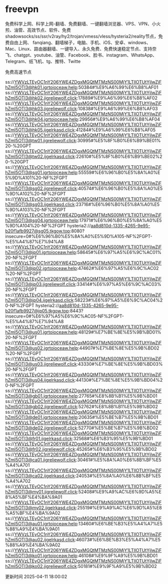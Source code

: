 # freevpn

免费科学上网、科学上网-翻墙、免费翻墙、一键翻墙浏览器、VPS、VPN、小火煎、油管、高效节点、软件、免费shadowsocks/ss/ssr/v2ray/hy2/trojan/vmess/vless/hysteria2/reality节点，免费自由上网、 fanqiang、翻墙梯子，电脑、手机、iOS、安卓、windows、Mac、Linux、路由器翻墙、一键导入、永久免费、免费快速稳定节点、支持奈飞、chatgpt、youtube、油管、Facebook、脸书、instagram、WhatsApp、Telegram、纸飞机、tg、推特、Twitte

免费高速节点

ss://YWVzLTEyOC1nY206YWE4ZDgxMGQtMTMzNS00MjY1LTllOTUtYjIwZjFhZmI5OTI3@hk01.jgrtoioceaw.help:50384#%E9%A6%99%E6%B8%AF01
ss://YWVzLTEyOC1nY206YWE4ZDgxMGQtMTMzNS00MjY1LTllOTUtYjIwZjFhZmI5OTI3@hk02.jigreliewolf.click:17889#%E9%A6%99%E6%B8%AF02
ss://YWVzLTEyOC1nY206YWE4ZDgxMGQtMTMzNS00MjY1LTllOTUtYjIwZjFhZmI5OTI3@hk03.jigreliewolf.click:10838#%E9%A6%99%E6%B8%AF03
ss://YWVzLTEyOC1nY206YWE4ZDgxMGQtMTMzNS00MjY1LTllOTUtYjIwZjFhZmI5OTI3@hk04.jgrtoioceaw.help:29956#%E9%A6%99%E6%B8%AF04
ss://YWVzLTEyOC1nY206YWE4ZDgxMGQtMTMzNS00MjY1LTllOTUtYjIwZjFhZmI5OTI3@hk05.ijgelrkasd.click:41284#%E9%A6%99%E6%B8%AF05
ss://YWVzLTEyOC1nY206YWE4ZDgxMGQtMTMzNS00MjY1LTllOTUtYjIwZjFhZmI5OTI3@tw01.jigreliewolf.click:30995#%E5%8F%B0%E6%B9%BE01%20-%20GPT
ss://YWVzLTEyOC1nY206YWE4ZDgxMGQtMTMzNS00MjY1LTllOTUtYjIwZjFhZmI5OTI3@tw02.ijgelrkasd.click:22610#%E5%8F%B0%E6%B9%BE02%20-%20GPT
ss://YWVzLTEyOC1nY206YWE4ZDgxMGQtMTMzNS00MjY1LTllOTUtYjIwZjFhZmI5OTI3@sg01.jgrtoioceaw.help:55559#%E6%96%B0%E5%8A%A0%E5%9D%A101%20-NF%2FGPT
ss://YWVzLTEyOC1nY206YWE4ZDgxMGQtMTMzNS00MjY1LTllOTUtYjIwZjFhZmI5OTI3@sg02.jigreliewolf.click:40574#%E6%96%B0%E5%8A%A0%E5%9D%A102%20-NF%2FGPT
ss://YWVzLTEyOC1nY206YWE4ZDgxMGQtMTMzNS00MjY1LTllOTUtYjIwZjFhZmI5OTI3@sg03.ijgelrkasd.click:23716#%E6%96%B0%E5%8A%A0%E5%9D%A103%20-NF%2FGPT
ss://YWVzLTEyOC1nY206YWE4ZDgxMGQtMTMzNS00MjY1LTllOTUtYjIwZjFhZmI5OTI3@sg04.jgrtoioceaw.help:17971#%E6%96%B0%E5%8A%A0%E5%9D%A104%20-NF%2FGPT
hysteria2://aa8d810d-1335-4265-9e95-b20f1afb9927@sg05.tkgow.top:8080?insecure=0#%E6%96%B0%E5%8A%A0%E5%9D%A105-NF%2FGPT-%E5%A4%87%E7%94%A8
ss://YWVzLTEyOC1nY206YWE4ZDgxMGQtMTMzNS00MjY1LTllOTUtYjIwZjFhZmI5OTI3@jp01.jgrtoioceaw.help:58645#%E6%97%A5%E6%9C%AC01%20-NF%2FGPT
ss://YWVzLTEyOC1nY206YWE4ZDgxMGQtMTMzNS00MjY1LTllOTUtYjIwZjFhZmI5OTI3@jp02.jgrtoioceaw.help:47462#%E6%97%A5%E6%9C%AC02%20-NF%2FGPT
ss://YWVzLTEyOC1nY206YWE4ZDgxMGQtMTMzNS00MjY1LTllOTUtYjIwZjFhZmI5OTI3@jp03.jigreliewolf.click:33414#%E6%97%A5%E6%9C%AC03%20-NF%2FGPT
ss://YWVzLTEyOC1nY206YWE4ZDgxMGQtMTMzNS00MjY1LTllOTUtYjIwZjFhZmI5OTI3@jp04.ijgelrkasd.click:58223#%E6%97%A5%E6%9C%AC04%20-NF%2FGPT
hysteria2://aa8d810d-1335-4265-9e95-b20f1afb9927@jp05.tkgow.top:8443?insecure=0#%E6%97%A5%E6%9C%AC05-NF%2FGPT-%E5%A4%87%E7%94%A8
ss://YWVzLTEyOC1nY206YWE4ZDgxMGQtMTMzNS00MjY1LTllOTUtYjIwZjFhZmI5OTI3@us01.jgrtoioceaw.help:48129#%E7%BE%8E%E5%9B%BD01%20-NF%2FGPT
ss://YWVzLTEyOC1nY206YWE4ZDgxMGQtMTMzNS00MjY1LTllOTUtYjIwZjFhZmI5OTI3@us02.jgrtoioceaw.help:44907#%E7%BE%8E%E5%9B%BD02%20-NF%2FGPT
ss://YWVzLTEyOC1nY206YWE4ZDgxMGQtMTMzNS00MjY1LTllOTUtYjIwZjFhZmI5OTI3@us03.jigreliewolf.click:43330#%E7%BE%8E%E5%9B%BD03%20-NF%2FGPT
ss://YWVzLTEyOC1nY206YWE4ZDgxMGQtMTMzNS00MjY1LTllOTUtYjIwZjFhZmI5OTI3@us04.ijgelrkasd.click:44130#%E7%BE%8E%E5%9B%BD04%20-NF%2FGPT
ss://YWVzLTEyOC1nY206YWE4ZDgxMGQtMTMzNS00MjY1LTllOTUtYjIwZjFhZmI5OTI3@gb01.jgrtoioceaw.help:27765#%E8%8B%B1%E5%9B%BD01
ss://YWVzLTEyOC1nY206YWE4ZDgxMGQtMTMzNS00MjY1LTllOTUtYjIwZjFhZmI5OTI3@gb02.jigreliewolf.click:52762#%E8%8B%B1%E5%9B%BD02
ss://YWVzLTEyOC1nY206YWE4ZDgxMGQtMTMzNS00MjY1LTllOTUtYjIwZjFhZmI5OTI3@de01.jgrtoioceaw.help:20635#%E5%BE%B7%E5%9B%BD01
ss://YWVzLTEyOC1nY206YWE4ZDgxMGQtMTMzNS00MjY1LTllOTUtYjIwZjFhZmI5OTI3@de02.jigreliewolf.click:52770#%E5%BE%B7%E5%9B%BD02
ss://YWVzLTEyOC1nY206YWE4ZDgxMGQtMTMzNS00MjY1LTllOTUtYjIwZjFhZmI5OTI3@fr01.ijgelrkasd.click:32568#%E6%B3%95%E5%9B%BD01
ss://YWVzLTEyOC1nY206YWE4ZDgxMGQtMTMzNS00MjY1LTllOTUtYjIwZjFhZmI5OTI3@fr02.jigreliewolf.click:45265#%E6%B3%95%E5%9B%BD02
ss://YWVzLTEyOC1nY206YWE4ZDgxMGQtMTMzNS00MjY1LTllOTUtYjIwZjFhZmI5OTI3@ca01.jigreliewolf.click:30461#%E5%8A%A0%E6%8B%BF%E5%A4%A701
ss://YWVzLTEyOC1nY206YWE4ZDgxMGQtMTMzNS00MjY1LTllOTUtYjIwZjFhZmI5OTI3@ca02.ijgelrkasd.click:24053#%E5%8A%A0%E6%8B%BF%E5%A4%A702
ss://YWVzLTEyOC1nY206YWE4ZDgxMGQtMTMzNS00MjY1LTllOTUtYjIwZjFhZmI5OTI3@my01.jigreliewolf.click:52408#%E9%A9%AC%E6%9D%A5%E8%A5%BF%E4%BA%9A01
ss://YWVzLTEyOC1nY206YWE4ZDgxMGQtMTMzNS00MjY1LTllOTUtYjIwZjFhZmI5OTI3@my02.ijgelrkasd.click:25519#%E9%A9%AC%E6%9D%A5%E8%A5%BF%E4%BA%9A02
ss://YWVzLTEyOC1nY206YWE4ZDgxMGQtMTMzNS00MjY1LTllOTUtYjIwZjFhZmI5OTI3@au01.jgrtoioceaw.help:13460#%E6%BE%B3%E5%A4%A7%E5%88%A9%E4%BA%9A01
ss://YWVzLTEyOC1nY206YWE4ZDgxMGQtMTMzNS00MjY1LTllOTUtYjIwZjFhZmI5OTI3@au02.ijgelrkasd.click:46073#%E6%BE%B3%E5%A4%A7%E5%88%A9%E4%BA%9A02
ss://YWVzLTEyOC1nY206YWE4ZDgxMGQtMTMzNS00MjY1LTllOTUtYjIwZjFhZmI5OTI3@ko01.jgrtoioceaw.help:46108#%E9%9F%A9%E5%9B%BD01
ss://YWVzLTEyOC1nY206YWE4ZDgxMGQtMTMzNS00MjY1LTllOTUtYjIwZjFhZmI5OTI3@ko02.jigreliewolf.click:50181#%E9%9F%A9%E5%9B%BD02


更新时间 2025-04-11 18:00:02